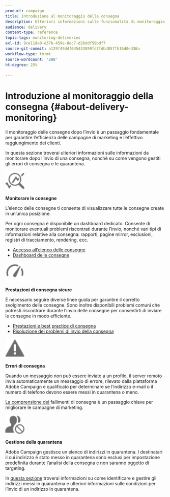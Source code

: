 ```yaml
---
product: campaign
title: Introduzione al monitoraggio della consegna
description: Ulteriori informazioni sulle funzionalità di monitoraggio della distribuzione di Campaign Classic.
audience: delivery
content-type: reference
topic-tags: monitoring-deliveries
exl-id: 9ce11da0-e37b-459e-8ec7-d2bddf59bdf7
source-git-commit: a129f49d4f045433899fd7fdbd057fb16d0ed36a
workflow-type: tm+mt
source-wordcount: '288'
ht-degree: 25%

---
```


# Introduzione al monitoraggio della consegna {#about-delivery-monitoring}

Il monitoraggio delle consegne dopo l’invio è un passaggio fondamentale per garantire l’efficienza delle campagne di marketing e l’effettivo raggiungimento dei clienti.

In questa sezione troverai ulteriori informazioni sulle informazioni da monitorare dopo l’invio di una consegna, nonché su come vengono gestiti gli errori di consegna e le quarantena.

<img src="assets/do-not-localize/icon_monitor.svg" width="60px">

**Monitorare le consegne**

L’elenco delle consegne ti consente di visualizzare tutte le consegne create in un’unica posizione.

Per ogni consegna è disponibile un dashboard dedicato. Consente di monitorare eventuali problemi riscontrati durante l’invio, nonché vari tipi di informazioni relative alla consegna: rapporti, pagine mirror, esclusioni, registri di tracciamento, rendering, ecc.

* [Accesso all’elenco delle consegne](list-of-deliveries.md)
* [Dashboard delle consegne](delivery-dashboard.md)

<img src="assets/do-not-localize/icon_guidelines.svg" width="60px">

**Prestazioni di consegna sicure**

È necessario seguire diverse linee guida per garantire il corretto svolgimento delle consegne. Sono inoltre disponibili problemi comuni che potresti riscontrare durante l’invio delle consegne per consentirti di inviare le consegne in modo efficiente.

* [Prestazioni e best practice di consegna](delivery-performances.md)
* [Risoluzione dei problemi di invio della consegna](delivery-troubleshooting.md)

<img src="assets/do-not-localize/icon_failure.svg" width="60px">

**Errori di consegna**

Quando un messaggio non può essere inviato a un profilo, il server remoto invia automaticamente un messaggio di errore, rilevato dalla piattaforma Adobe Campaign e qualificato per determinare se l’indirizzo e-mail o il numero di telefono devono essere messi in quarantena o meno.

[La comprensione dei ](understanding-delivery-failures.md) fallimenti di consegna è un passaggio chiave per migliorare le campagne di marketing.

<img src="assets/do-not-localize/icon_quarantine.svg" width="60px">

**Gestione della quarantena**

 Adobe Campaign gestisce un elenco di indirizzi in quarantena. I destinatari il cui indirizzo è stato messo in quarantena sono esclusi per impostazione predefinita durante l’analisi della consegna e non saranno oggetto di targeting.

In [questa sezione](understanding-quarantine-management.md) troverai informazioni su come identificare e gestire gli indirizzi messi in quarantena e ulteriori informazioni sulle condizioni per l’invio di un indirizzo in quarantena.
